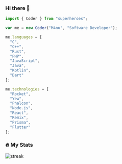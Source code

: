### Hi there 👋

```js
import { Coder } from "superheroes";

var me = new Coder("M4nu", "Software Developer");

me.languages = [
  "C",
  "C++",
  "Rust",
  "PHP",
  "JavaScript",
  "Java",
  "Kotlin",
  "Dart"
];

me.technologies = [
  "Rocket",
  "Yew",
  "Phalcon",
  "Node.js",
  "React",
  "Remix",
  "Prisma",
  "Flutter"
];
```

### 🔥 My Stats

![streak](https://github-readme-streak-stats.herokuapp.com/?user=escribiendocodigo&theme=dark&background=000000)
